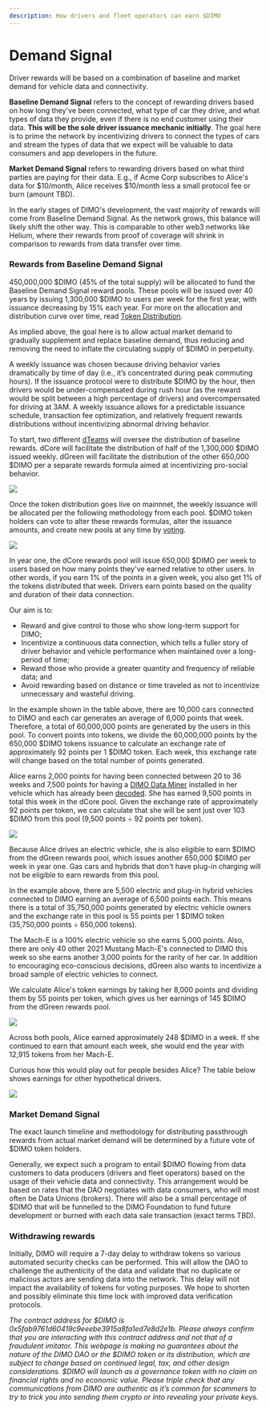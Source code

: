 ```yaml
---
description: How drivers and fleet operators can earn $DIMO
---
```


# Demand Signal

Driver rewards will be based on a combination of baseline and market demand for vehicle data and connectivity.&#x20;

**Baseline Demand Signal** refers to the concept of rewarding drivers based on how long they've been connected, what type of car they drive, and what types of data they provide, even if there is no end customer using their data. **This will be the sole driver issuance mechanic initially**. The goal here is to prime the network by incentivizing drivers to connect the types of cars and stream the types of data that we expect will be valuable to data consumers and app developers in the future.

**Market Demand Signal** refers to rewarding drivers based on what third parties are paying for their data. E.g., if Acme Corp subscribes to Alice's data for $10/month, Alice receives $10/month less a small protocol fee or burn (amount TBD).

In the early stages of DIMO's development, the vast majority of rewards will come from Baseline Demand Signal. As the network grows, this balance will likely shift the other way. This is comparable to other web3 networks like Helium, where their rewards from proof of coverage will shrink in comparison to rewards from data transfer over time.

### Rewards from Baseline Demand Signal

450,000,000 $DIMO (45% of the total supply) will be allocated to fund the Baseline Demand Signal reward pools. These pools will be issued over 40 years by issuing 1,300,000 $DIMO to users per week for the first year, with issuance decreasing by 15% each year. For more on the allocation and distribution curve over time, read [Token Distribution](token-distribution.md).

As implied above, the goal here is to allow actual market demand to gradually supplement and replace baseline demand, thus reducing and removing the need to inflate the circulating supply of $DIMO in perpetuity.

A weekly issuance was chosen because driving behavior varies dramatically by time of day (i.e., it’s concentrated during peak commuting hours). If the issuance protocol were to distribute $DIMO by the hour, then drivers would be under-compensated during rush hour (as the reward would be split between a high percentage of drivers) and overcompensated for driving at 3AM. A weekly issuance allows for a predictable issuance schedule, transaction fee optimization, and relatively frequent rewards distributions without incentivizing abnormal driving behavior.

To start, two different [dTeams](../governance/dteams.md) will oversee the distribution of baseline rewards. dCore will facilitate the distribution of half of the 1,300,000 $DIMO issued weekly. dGreen will facilitate the distribution of the other 650,000 $DIMO per a separate rewards formula aimed at incentivizing pro-social behavior.

![](<../.gitbook/assets/diagram (6).png>)

Once the token distribution goes live on mainnnet, the weekly issuance will be allocated per the following methodology from each pool. $DIMO token holders can vote to alter these rewards formulas, alter the issuance amounts, and create new pools at any time by [voting](../governance/voting.md).&#x20;

![](<../.gitbook/assets/Screen Shot 2022-02-21 at 2.37.32 PM.png>)

In year one, the dCore rewards pool will issue 650,000 $DIMO per week to users based on how many points they've earned relative to other users. In other words, if you earn 1% of the points in a given week, you also get 1% of the tokens distributed that week. Drivers earn points based on the quality and duration of their data connection.

Our aim is to:

* Reward and give control to those who show long-term support for DIMO;
* Incentivize a continuous data connection, which tells a fuller story of driver behavior and vehicle performance when maintained over a long-period of time;
* Reward those who provide a greater quantity and frequency of reliable data; and
* Avoid rewarding based on distance or time traveled as not to incentivize unnecessary and wasteful driving.

In the example shown in the table above, there are 10,000 cars connected to DIMO and each car generates an average of 6,000 points that week. Therefore, a total of 60,000,000 points are generated by the users in this pool. To convert points into tokens, we divide the 60,000,000 points by the 650,000 $DIMO tokens issuance to calculate an exchange rate of approximately 92 points per 1 $DIMO token. Each week, this exchange rate will change based on the total number of points generated.

Alice earns 2,000 points for having been connected between 20 to 36 weeks and 7,500 points for having a [DIMO Data Miner](https://shop.dimo.zone) installed in her vehicle which has already been [decoded](https://github.com/DIMO-Network/opendbc). She has earned 9,500 points in total this week in the dCore pool. Given the exchange rate of approximately 92 points per token, we can calculate that she will be sent just over 103 $DIMO from this pool (9,500 points ÷ 92 points per token).

![](<../.gitbook/assets/Screen Shot 2022-02-21 at 2.37.47 PM.png>)

Because Alice drives an electric vehicle, she is also eligible to earn $DIMO from the dGreen rewards pool, which issues another 650,000 $DIMO per week in year one. Gas cars and hybrids that don't have plug-in charging will not be eligible to earn rewards from this pool.

In the example above, there are 5,500 electric and plug-in hybrid vehicles connected to DIMO earning an average of 6,500 points each. This means there is a total of 35,750,000 points generated by electric vehicle owners and the exchange rate in this pool is 55 points per 1 $DIMO token (35,750,000 points ÷ 650,000 tokens).

The Mach-E is a 100% electric vehicle so she earns 5,000 points. Also, there are only 40 other 2021 Mustang Mach-E's connected to DIMO this week so she earns another 3,000 points for the rarity of her car. In addition to encouraging eco-conscious decisions, dGreen also wants to incentivize a broad sample of electric vehicles to connect.

We calculate Alice's token earnings by taking her 8,000 points and dividing them by 55 points per token, which gives us her earnings of 145 $DIMO from the dGreen rewards pool.

![](<../.gitbook/assets/Screen Shot 2022-02-21 at 2.38.12 PM.png>)

Across both pools, Alice earned approximately 248 $DIMO in a week. If she continued to earn that amount each week, she would end the year with 12,915 tokens from her Mach-E.

Curious how this would play out for people besides Alice? The table below shows earnings for other hypothetical drivers.

![](<../.gitbook/assets/Screen Shot 2022-02-25 at 6.26.53 PM.png>)

### Market Demand Signal

The exact launch timeline and methodology for distributing passthrough rewards from actual market demand will be determined by a future vote of $DIMO token holders.

Generally, we expect such a program to entail $DIMO flowing from data customers to data producers (drivers and fleet operators) based on the usage of their vehicle data and connectivity. This arrangement would be based on rates that the DAO negotiates with data consumers, who will most often be Data Unions (brokers). There will also be a small percentage of $DIMO that will be funnelled to the DIMO Foundation to fund future development or burned with each data sale transaction (exact terms TBD).

### Withdrawing rewards <a href="#eafc" id="eafc"></a>

Initially, DIMO will require a 7-day delay to withdraw tokens so various automated security checks can be performed. This will allow the DAO to challenge the authenticity of the data and validate that no duplicate or malicious actors are sending data into the network. This delay will not impact the availability of tokens for voting purposes. We hope to shorten and possibly eliminate this time lock with improved data verification protocols.



_The contract address for $DIMO is 0x5fab9761d60419c9eeebe3915a8fa1ed7e8d2e1b. Please always confirm that you are interacting with this contract address and not that of a fraudulent imitator. This webpage is making no guarantees about the nature of the DIMO DAO or the $DIMO token or its distribution, which are subject to change based on continued legal, tax, and other design considerations. $DIMO will launch as a governance token with no claim on financial rights and no economic value. Please triple check that any communications from DIMO are authentic as it’s common for scammers to try to trick you into sending them crypto or into revealing your private keys._
